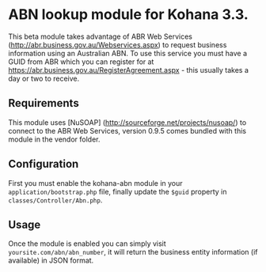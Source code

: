 # ABN lookup module for Kohana 3.3.

This beta module takes advantage of ABR Web Services (http://abr.business.gov.au/Webservices.aspx) to request business information using an Australian ABN. To use this service you must have a GUID from ABR which you can register for at https://abr.business.gov.au/RegisterAgreement.aspx - this usually takes a day or two to receive.

## Requirements
This module uses [NuSOAP] (http://sourceforge.net/projects/nusoap/) to connect to the ABR Web Services, version 0.9.5 comes bundled with this module in the vendor folder.

## Configuration

First you must enable the kohana-abn module in your `application/bootstrap.php` file, finally update the `$guid` property in `classes/Controller/Abn.php`.

## Usage

Once the module is enabled you can simply visit `yoursite.com/abn/abn_number`, it will return the business entity information (if available) in JSON format.